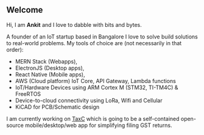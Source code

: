 ## Welcome

Hi, I am **Ankit** and I love to dabble with bits and bytes. 

A founder of an IoT startup based in Bangalore I love to solve build solutions to real-world problems. My tools of choice are (not necessarily in that order):

- MERN Stack (Webapps),
- ElectronJS (Desktop apps),
- React Native (Mobile apps),
- AWS (Cloud platform) IoT Core, API Gateway, Lambda functions
- IoT/Hardware Devices using ARM Cortex M (STM32, TI-TM4C) & FreeRTOS
- Device-to-cloud connectivity using LoRa, Wifi and Cellular
- KiCAD for PCB/Schematic design

I am currently working on [TaxC](https://github.com/ankitmhn/taxc) which is going to be a self-contained open-source mobile/desktop/web app for simplifying filing GST returns. 


